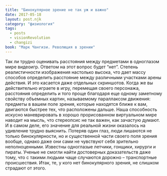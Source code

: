 ```yaml
---
title: "Бинокулярное зрение не так уж и важно"
date: 2017-05-18
layout: post.njk
category: "физиология"
tags:
  - posts
  - visionRevolution
  - changizi
book: "Марк Чангизи. Революция в зрении"
---
```


Так ли трудно оценивать расстояния между предметами в одноглазом мире видеоигр. Ответом на этот вопрос будет “нет”. Степень реалистичности изображения настолько высока, что дает массу способов определить расстояние между различными участками арены действия. И это касается даже отдельных скриншотов. Когда же вы действительно играете в игру, перемещая своего персонажа, расстояния определить и того проще благодаря еще одному заметному свойству объемных картин, называемому параллаксом движения: предметы в вашем поле зрения, которые находятся ближе к вам, двигаются быстрее тех, что расположены дальше. Наша способность искусно маневрировать в хорошо прорисованном виртуальном мире наводит на мысль, что стереопсис не так важен, как зачастую думают. И в самом деле, его значение для реальной жизни оказалось на удивление трудно выяснить. Потеряв один глаз, люди лишаются не только бинокулярности, но и существенной части своего поля зрения вообще, однако даже они сами не чувствуют себя зрительно неполноценными. Известны одноглазые летчики, гонщики, хирурги и пираты. Ученые не смогли найти достоверных доказательств даже тому, что с такими людьми чаще случаются дорожно – транспортные происшествия. Итак, те, у кого нет бинокулярного зрения, не слишком страдают от этого.
